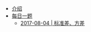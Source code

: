 * [介绍](README.md)
* [每日一题](/DailyQuestions/README.md)
  * [2017-08-04 \| 标准差、方差](DailyQuestions/20170804.md)



